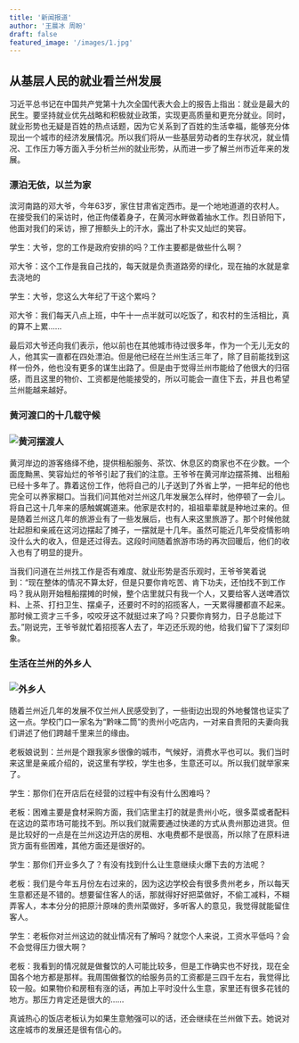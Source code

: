 ```yaml
---
title: '新闻报道'
author: '王晨冰 周盼'
draft: false
featured_image: '/images/1.jpg'
---
```



## 从基层人民的就业看兰州发展

习近平总书记在中国共产党第十九次全国代表大会上的报告上指出：就业是最大的民生。要坚持就业优先战略和积极就业政策，实现更高质量和更充分就业。同时，就业形势也无疑是百姓的热点话题，因为它关系到了百姓的生活幸福，能够充分体现出一个城市的经济发展情况。所以我们将从一些基层劳动者的生存状况，就业情况、工作压力等方面入手分析兰州的就业形势，从而进一步了解兰州市近年来的发展。

### 漂泊无依，以兰为家

滨河南路的邓大爷，今年63岁，家住甘肃省定西市。是一个地地道道的农村人。在接受我们的采访时，他正佝偻着身子，在黄河水畔做着抽水工作。烈日骄阳下，他面对我们的采访，擦了擦额头上的汗水，露出了朴实又灿烂的笑容。

学生：大爷，您的工作是政府安排的吗？工作主要都是做些什么啊？

邓大爷：这个工作是我自己找的，每天就是负责道路旁的绿化，现在抽的水就是拿去浇地的

学生：大爷，您这么大年纪了干这个累吗？

邓大爷：我们每天八点上班，中午十一点半就可以吃饭了，和农村的生活相比，真的算不上累……

最后邓大爷还向我们表示，他以前也在其他城市待过很多年，作为一个无儿无女的人，他其实一直都在四处漂泊。但是他已经在兰州生活三年了，除了目前能找到这样一份外，他也没有更多的谋生出路了。但是由于觉得兰州市能给了他很大的归宿感，而且这里的物价、工资都是他能接受的，所以可能会一直住下去，并且也希望兰州能越来越好。

### 黄河渡口的十几载守候

### ![黄河摆渡人](/images/1.jpg)

黄河岸边的游客络绎不绝，提供租船服务、茶饮、休息区的商家也不在少数。一个面庞黝黑、笑容灿烂的爷爷引起了我们的注意。王爷爷在黄河岸边摆茶摊、出租船已经十多年了。靠着这份工作，他将自己的儿子送到了外省上学，一把年纪的他也完全可以养家糊口。当我们问其他对兰州这几年发展怎么样时，他停顿了一会儿。将自己这十几年来的感触娓娓道来。他家是农村的，祖祖辈辈就是种地过来的。但是随着兰州这几年的旅游业有了一些发展后，也有人来这里旅游了。那个时候他就壮起胆和亲戚在这河边摆起了摊子，一摆就是十几年。虽然可能近几年受疫情影响没什么大的收入，但是还过得去。这段时间随着旅游市场的再次回暖后，他们的收入也有了明显的提升。

当我们问道在兰州找工作是否有难度、就业形势是否乐观时，王爷爷笑着说到：“现在整体的情况不算太好，但是只要你肯吃苦、肯下功夫，还怕找不到工作吗？我从刚开始租船摆摊的时候，整个店里就只有我一个人，又要给客人送啤酒饮料、上茶、打扫卫生、摆桌子，还要时不时的招揽客人，一天累得腰都直不起来。那时候工资才三千多，咬咬牙这不就挺过来了吗？只要你肯努力，日子总能过下去。”刚说完，王爷爷就忙着招揽客人去了，年迈还乐观的他，给我们留下了深刻印象。

### 生活在兰州的外乡人

### ![外乡人](/images/2.jpg)

随着兰州近几年的发展不仅兰州人民感受到了，一些街边出现的外地餐馆也证实了这一点。学校门口一家名为“黔味二筒”的贵州小吃店内，一对来自贵阳的夫妻向我们讲述了他们跨越千里来兰的缘由。

老板娘说到：兰州是个跟我家乡很像的城市，气候好，消费水平也可以。我们当时来这里是亲戚介绍的，说这里有学校，学生也多，生意还可以。所以我们就举家来了。

学生：那你们在开店后在经营的过程中有没有什么困难吗？

老板：困难主要是食材采购方面，我们店里主打的就是贵州小吃，很多菜或者配料在这边的菜市场可能找不到。所以我们就需要通过快递的方式从贵州那边进货。但是比较好的一点是在兰州这边开店的房租、水电费都不是很高，所以除了在原料进货方面有些困难，其他方面还是很好的。

学生：那你们开业多久了？有没有找到什么让生意继续火爆下去的方法呢？

老板：我们是今年五月份左右过来的，因为这边学校会有很多贵州老乡，所以每天生意都还是不错的。想要留住客人的话，那就得好好把菜做好，不偷工减料，不糊弄客人，本本分分的把原汁原味的贵州菜做好，多听客人的意见，我觉得就能留住客人。

学生：老板你对兰州这边的就业情况有了解吗？就您个人来说，工资水平低吗？会不会觉得压力很大啊？

老板：我看到的情况就是做餐饮的人可能比较多，但是工作确实也不好找，现在全国各个地方都是那样。我周围做餐饮的给服务员的工资都是三四千左右，我觉得比较一般。如果物价和房租有涨的话，再加上平时没什么生意，家里还有很多花钱的地方。那压力肯定还是很大的……

真诚热心的饭店老板认为如果生意勉强可以的话，还会继续在兰州做下去。她说对这座城市的发展还是很有信心的。